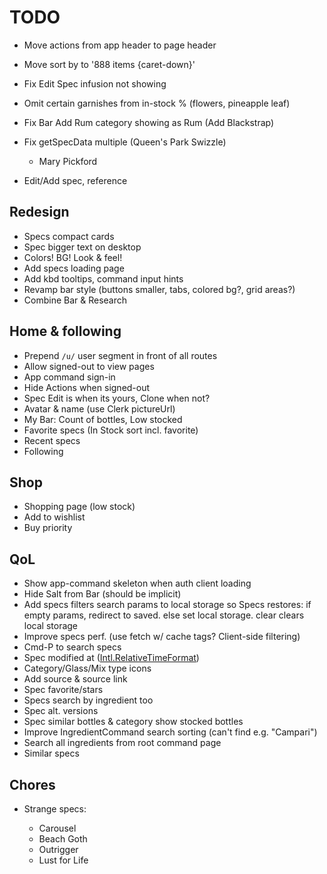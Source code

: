 # TODO

- Move actions from app header to page header
- Move sort by to '888 items {caret-down}'
- Fix Edit Spec infusion not showing
- Omit certain garnishes from in-stock % (flowers, pineapple leaf)
- Fix Bar Add Rum category showing as Rum (Add Blackstrap)
- Fix getSpecData multiple (Queen's Park Swizzle)
  - Mary Pickford

- Edit/Add spec, reference

## Redesign

- Specs compact cards
- Spec bigger text on desktop
- Colors! BG! Look & feel!
- Add specs loading page
- Add kbd tooltips, command input hints
- Revamp bar style (buttons smaller, tabs, colored bg?, grid areas?)
- Combine Bar & Research

## Home & following

- Prepend `/u/` user segment in front of all routes
- Allow signed-out to view pages
- App command sign-in
- Hide Actions when signed-out
- Spec Edit is when its yours, Clone when not?
- Avatar & name (use Clerk pictureUrl)
- My Bar: Count of bottles, Low stocked
- Favorite specs (In Stock sort incl. favorite)
- Recent specs
- Following

## Shop

- Shopping page (low stock)
- Add to wishlist
- Buy priority

## QoL

- Show app-command skeleton when auth client loading
- Hide Salt from Bar (should be implicit)
- Add specs filters search params to local storage so Specs restores: if empty params, redirect to saved. else set local storage. clear clears local storage
- Improve specs perf. (use fetch w/ cache tags? Client-side filtering)
- Cmd-P to search specs
- Spec modified at ([Intl.RelativeTimeFormat](https://stackoverflow.com/questions/61911591/react-intl-with-relativetime-formatting))
- Category/Glass/Mix type icons
- Add source & source link
- Spec favorite/stars
- Specs search by ingredient too
- Spec alt. versions
- Spec similar bottles & category show stocked bottles
- Improve IngredientCommand search sorting (can't find e.g. "Campari")
- Search all ingredients from root command page
- Similar specs

## Chores

- Strange specs:

  - Carousel
  - Beach Goth
  - Outrigger
  - Lust for Life
